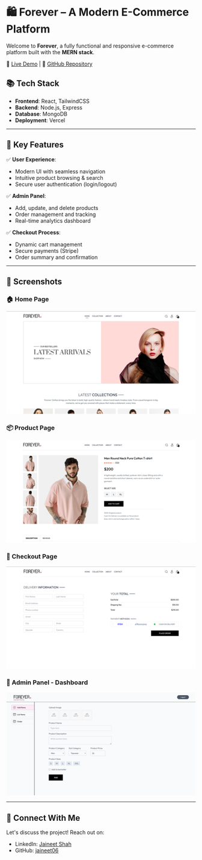 # 🛍️ Forever – A Modern E-Commerce Platform

Welcome to **Forever**, a fully functional and responsive e-commerce platform built with the **MERN stack**.

🚀 [Live Demo](https://forever-umber.vercel.app) | 📂 [GitHub Repository](https://github.com/jaineet06/Forever)

## 📚 Tech Stack

- **Frontend**: React, TailwindCSS
- **Backend**: Node.js, Express
- **Database**: MongoDB
- **Deployment**: Vercel

---


## 🌟 Key Features

✅ **User Experience**:
- Modern UI with seamless navigation
- Intuitive product browsing & search
- Secure user authentication (login/logout)

✅ **Admin Panel**:
- Add, update, and delete products
- Order management and tracking
- Real-time analytics dashboard

✅ **Checkout Process**:
- Dynamic cart management
- Secure payments (Stripe)
- Order summary and confirmation

---

## 📸 Screenshots

### 🏠 Home Page
![Home Page](./screenshots/forever_home.png)

### 📦 Product Page
![Product Page](./screenshots/forever_product.png)

### 🛒 Checkout Page
![Checkout Page](./screenshots/forever_checkout.png)

### 🔐 Admin Panel - Dashboard
![Admin Panel](./screenshots/forever_admin1.png)

---


## 📧 Connect With Me

Let's discuss the project! Reach out on:
- LinkedIn: [Jaineet Shah](https://www.linkedin.com/in/jaineet-shah-5894a731b)
- GitHub: [jaineet06](https://github.com/jaineet06)
